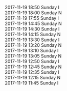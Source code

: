 2017-11-19 18:50 Sunday  I  
2017-11-19 18:00 Sunday  N  
2017-11-19 17:55 Sunday  I  
2017-11-19 14:45 Sunday  N  
2017-11-19 14:30 Sunday  I  
2017-11-19 14:15 Sunday  N  
2017-11-19 13:30 Sunday  I  
2017-11-19 13:20 Sunday  N  
2017-11-19 13:10 Sunday  I  
2017-11-19 13:05 Sunday  N  
2017-11-19 12:50 Sunday  I  
2017-11-19 12:45 Sunday  N  
2017-11-19 12:35 Sunday  I  
2017-11-19 12:15 Sunday  N  
2017-11-19 11:45 Sunday  I  
